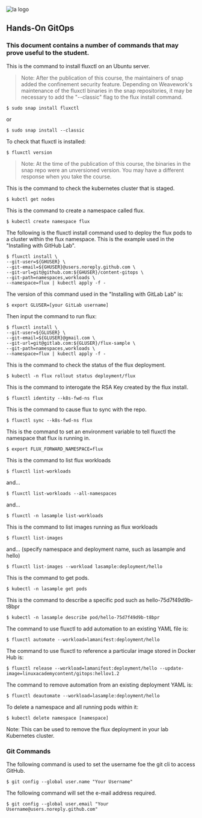 ![la logo](https://user-images.githubusercontent.com/42839573/67322755-818e9400-f4df-11e9-97c1-388bf357353d.png)

## Hands-On GitOps

### This document contains a number of commands that may prove useful to the student.

This is the command to install fluxctl on an Ubuntu server.
> Note: After the publication of this course, the maintainers of snap added the confinement security feature. Depending on Weavework's maintenance of the fluxctl binaries in the snap repositories, it may be necessary to add the "--classic" flag to the flux install command.

```
$ sudo snap install fluxctl
```
or
```
$ sudo snap install --classic
```
To check that fluxctl is installed:

```
$ fluxctl version
```
> Note: At the time of the publication of this course, the binaries in the snap repo were an unversioned version. You may have a different response when you take the course.

This is the command to check the kubernetes cluster that is staged.

```
$ kubctl get nodes
```

This is the command to create a namespace called flux.

```
$ kubectl create namespace flux
```

The following is the fluxctl install command used to deploy the flux pods to a cluster within the flux namespace. This is the example used in the "Installing with GitHub Lab".

```
$ fluxctl install \
--git-user=${GHUSER} \
--git-email=${GHUSER}@users.noreply.github.com \
--git-url=git@github.com:${GHUSER}/content-gitops \
--git-path=namespaces,workloads \
--namespace=flux | kubectl apply -f -
```
The version of this command used in the "Installing with GitLab Lab" is:

```
$ export GLUSER=[your GitLab username]
```    
Then input the command to run flux:
```
$ fluxctl install \
--git-user=${GLUSER} \
--git-email=${GLUSER}@gmail.com \
--git-url=git@gitlab.com:${GLUSER}/flux-sample \
--git-path=namespaces,workloads \
--namespace=flux | kubectl apply -f -
```

This is the command to check the status of the flux deployment.

```
$ kubectl -n flux rollout status deployment/flux
```

This is the command to interogate the RSA Key created by the flux install.

```
$ fluxctl identity --k8s-fwd-ns flux
```

This is the command to cause flux to sync with the repo.

```
$ fluxctl sync --k8s-fwd-ns flux
```

This is the command to set an environment variable to tell fluxctl the namespace that flux is running in.

```
$ export FLUX_FORWARD_NAMESPACE=flux
```

This is the command to list flux workloads

```
$ fluxctl list-workloads
```
and...
```
$ fluxctl list-workloads --all-namespaces
```
and...
```
$ fluxctl -n lasample list-workloads
```

This is the command to list images running as flux workloads
```
$ fluxctl list-images
```
and... (specify namespace and deployment name, such as lasample and hello)
```
$ fluxctl list-images --workload lasample:deployment/hello
```

This is the command to get pods.
```
$ kubectl -n lasample get pods
```

This is the command to describe a specific pod such as hello-75d7f49d9b-t8bpr
```
$ kubectl -n lasample describe pod/hello-75d7f49d9b-t8bpr
```

The command to use fluxctl to add automation to an existing YAML file is:
```
$ fluxctl automate --workload=lamanifest:deployment/hello
```

The command to use fluxctl to reference a particular image stored in Docker Hub is:
```
$ fluxctl release --workload=lamanifest:deployment/hello --update-image=linuxacademycontent/gitops:hellov1.2
```

The command to remove automation from an existing deployment YAML is:
```
$ fluxctl deautomate --workload=lasample:deployment/hello
```

To delete a namespace and all running pods within it:

```
$ kubectl delete namespace [namespace]
```
Note: This can be used to remove the flux deployment in your lab Kubernetes cluster.

### Git Commands

The following command is used to set the username foe the git cli to access GitHub.

```
$ git config --global user.name "Your Username"
```

The following command will set the e-mail address required.

```
$ git config --global user.email "Your Username@users.noreply.github.com"
```

